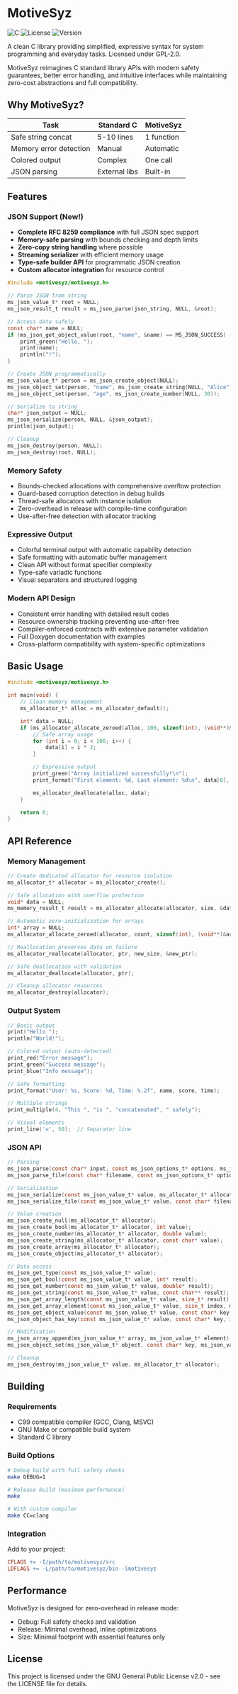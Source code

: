 
# MotiveSyz

![C](https://img.shields.io/badge/C-00599C?style=for-the-badge&logo=c&logoColor=white)
![License](https://img.shields.io/badge/License-GPL%20v2-blue.svg)
![Version](https://img.shields.io/badge/Version-0.2.0-green.svg)

A clean C library providing simplified, expressive syntax for system programming and everyday tasks. Licensed under GPL-2.0.

MotiveSyz reimagines C standard library APIs with modern safety guarantees, better error handling, and intuitive interfaces while maintaining zero-cost abstractions and full compatibility.

## Why MotiveSyz?

| Task | Standard C | MotiveSyz |
|------|------------|-----------|
| Safe string concat | 5-10 lines | 1 function |
| Memory error detection | Manual | Automatic |
| Colored output | Complex | One call |
| JSON parsing | External libs | Built-in |

## Features

### JSON Support (New!)
- **Complete RFC 8259 compliance** with full JSON spec support
- **Memory-safe parsing** with bounds checking and depth limits
- **Zero-copy string handling** where possible
- **Streaming serializer** with efficient memory usage
- **Type-safe builder API** for programmatic JSON creation
- **Custom allocator integration** for resource control

```c
#include <motivesyz/motivesyz.h>

// Parse JSON from string
ms_json_value_t* root = NULL;
ms_json_result_t result = ms_json_parse(json_string, NULL, &root);

// Access data safely
const char* name = NULL;
if (ms_json_get_object_value(root, "name", &name) == MS_JSON_SUCCESS) {
    print_green("Hello, ");
    print(name);
    println("!");
}

// Create JSON programmatically
ms_json_value_t* person = ms_json_create_object(NULL);
ms_json_object_set(person, "name", ms_json_create_string(NULL, "Alice"));
ms_json_object_set(person, "age", ms_json_create_number(NULL, 30));

// Serialize to string
char* json_output = NULL;
ms_json_serialize(person, NULL, &json_output);
println(json_output);

// Cleanup
ms_json_destroy(person, NULL);
ms_json_destroy(root, NULL);
```

### Memory Safety
- Bounds-checked allocations with comprehensive overflow protection
- Guard-based corruption detection in debug builds
- Thread-safe allocators with instance isolation
- Zero-overhead in release with compile-time configuration
- Use-after-free detection with allocator tracking

### Expressive Output
- Colorful terminal output with automatic capability detection
- Safe formatting with automatic buffer management
- Clean API without format specifier complexity
- Type-safe variadic functions
- Visual separators and structured logging

### Modern API Design
- Consistent error handling with detailed result codes
- Resource ownership tracking preventing use-after-free
- Compiler-enforced contracts with extensive parameter validation
- Full Doxygen documentation with examples
- Cross-platform compatibility with system-specific optimizations

## Basic Usage

```c
#include <motivesyz/motivesyz.h>

int main(void) {
    // Clean memory management
    ms_allocator_t* alloc = ms_allocator_default();

    int* data = NULL;
    if (ms_allocator_allocate_zeroed(alloc, 100, sizeof(int), (void**)&data) == MS_MEMORY_SUCCESS) {
        // Safe array usage
        for (int i = 0; i < 100; i++) {
            data[i] = i * 2;
        }

        // Expressive output
        print_green("Array initialized successfully!\n");
        print_format("First element: %d, Last element: %d\n", data[0], data[99]);

        ms_allocator_deallocate(alloc, data);
    }

    return 0;
}
```

## API Reference

### Memory Management

```c
// Create dedicated allocator for resource isolation
ms_allocator_t* allocator = ms_allocator_create();

// Safe allocation with overflow protection
void* data = NULL;
ms_memory_result_t result = ms_allocator_allocate(allocator, size, &data);

// Automatic zero-initialization for arrays
int* array = NULL;
ms_allocator_allocate_zeroed(allocator, count, sizeof(int), (void**)&array);

// Reallocation preserves data on failure
ms_allocator_reallocate(allocator, ptr, new_size, &new_ptr);

// Safe deallocation with validation
ms_allocator_deallocate(allocator, ptr);

// Cleanup allocator resources
ms_allocator_destroy(allocator);
```

### Output System

```c
// Basic output
print("Hello ");
println("World!");

// Colored output (auto-detected)
print_red("Error message");
print_green("Success message");
print_blue("Info message");

// Safe formatting
print_format("User: %s, Score: %d, Time: %.2f", name, score, time);

// Multiple strings
print_multiple(4, "This ", "is ", "concatenated", " safely");

// Visual elements
print_line('=', 50);  // Separator line
```

### JSON API

```c
// Parsing
ms_json_parse(const char* input, const ms_json_options_t* options, ms_json_value_t** result);
ms_json_parse_file(const char* filename, const ms_json_options_t* options, ms_json_value_t** result);

// Serialization
ms_json_serialize(const ms_json_value_t* value, ms_allocator_t* allocator, char** result);
ms_json_serialize_file(const ms_json_value_t* value, const char* filename);

// Value creation
ms_json_create_null(ms_allocator_t* allocator);
ms_json_create_bool(ms_allocator_t* allocator, int value);
ms_json_create_number(ms_allocator_t* allocator, double value);
ms_json_create_string(ms_allocator_t* allocator, const char* value);
ms_json_create_array(ms_allocator_t* allocator);
ms_json_create_object(ms_allocator_t* allocator);

// Data access
ms_json_get_type(const ms_json_value_t* value);
ms_json_get_bool(const ms_json_value_t* value, int* result);
ms_json_get_number(const ms_json_value_t* value, double* result);
ms_json_get_string(const ms_json_value_t* value, const char** result);
ms_json_get_array_length(const ms_json_value_t* value, size_t* result);
ms_json_get_array_element(const ms_json_value_t* value, size_t index, ms_json_value_t** result);
ms_json_get_object_value(const ms_json_value_t* value, const char* key, ms_json_value_t** result);
ms_json_object_has_key(const ms_json_value_t* value, const char* key, int* result);

// Modification
ms_json_array_append(ms_json_value_t* array, ms_json_value_t* element);
ms_json_object_set(ms_json_value_t* object, const char* key, ms_json_value_t* value);

// Cleanup
ms_json_destroy(ms_json_value_t* value, ms_allocator_t* allocator);
```

## Building

### Requirements
- C99 compatible compiler (GCC, Clang, MSVC)
- GNU Make or compatible build system
- Standard C library

### Build Options

```bash
# Debug build with full safety checks
make DEBUG=1

# Release build (maximum performance)
make

# With custom compiler
make CC=clang
```

### Integration

Add to your project:
```makefile
CFLAGS += -I/path/to/motivesyz/src
LDFLAGS += -L/path/to/motivesyz/bin -lmotivesyz
```

## Performance

MotiveSyz is designed for zero-overhead in release mode:
- Debug: Full safety checks and validation
- Release: Minimal overhead, inline optimizations
- Size: Minimal footprint with essential features only

## License

This project is licensed under the GNU General Public License v2.0 - see the LICENSE file for details.

